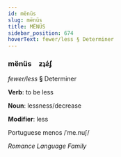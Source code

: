 ```yaml
---
id: mënüs
slug: mënüs
title: MËNÜS
sidebar_position: 674
hoverText: fewer/less § Determiner
---
```


### mënüs&emsp;<span kind="abugida">ƶʇƨ́ʄ</span>

*fewer/less* **§** Determiner

**Verb**: to be less

**Noun**: lessness/decrease

**Modifier**: less

Portuguese menos /ˈme.nuʃ/

*Romance Language Family*